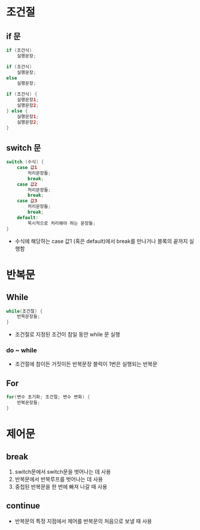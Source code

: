 # 조건절

## if 문

```java
if (조건식)
    실행문장;

if (조건식)
    실행문장;
else
    실행문장;

if (조건식) {
    실행문장1;
    실행문장2;
} else {
    실행문장1;
    실행문장2;
}
```



## switch 문

```java
switch (수식) {
    case 값1
        처리문장들;
    	break;
    case 값2
        처리문장들;
       	break;
    case 값3
        처리문장들;
       	break;
    default:
      	묵시적으로 처리해야 하는 문장들;
}
```

- 수식에 해당하는 case 값1 (혹은 default)에서 break를 만나거나 블록의 끝까지 실행함



# 반복문

## While

```java
while(조건절) {
	반목문장들;
}
```

- 조건절로 지정된 조건이 참일 동안 while 문 실행

### do ~ while

- 조건절에 참이든 거짓이든 반복문장 블럭이 1번은 실행되는 반복문



## For

```java
for(변수 초기화; 조건절; 변수 변화) {
    반복문장들;
}
```



# 제어문

## break

1. switch문에서 switch문을 벗어나는 데 사용
2. 반복문에서 반복루프를 벗어나는 데 사용
3. 중첩된 반복문을 한 번에 빠져 나갈 때 사용



## continue

- 반복문의 특정 지점에서 제어를 반복문의 처음으로 보낼 때 사용